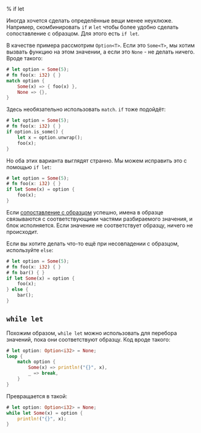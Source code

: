 % if let

Иногда хочется сделать определённые вещи менее неуклюже. Например,
скомбинировать `if` и `let` чтобы более удобно сделать сопоставление с образцом.
Для этого есть `if let`.

В качестве примера рассмотрим `Option<T>`. Если это `Some<T>`, мы хотим вызвать
функцию на этом значении, а если это `None` - не делать ничего. Вроде такого:

```rust
# let option = Some(5);
# fn foo(x: i32) { }
match option {
    Some(x) => { foo(x) },
    None => {},
}
```

Здесь необязательно использовать `match`. `if` тоже подойдёт:

```rust
# let option = Some(5);
# fn foo(x: i32) { }
if option.is_some() {
    let x = option.unwrap();
    foo(x);
}
```

Но оба этих варианта выглядят странно. Мы можем исправить это с помощью `if
let`:

```rust
# let option = Some(5);
# fn foo(x: i32) { }
if let Some(x) = option {
    foo(x);
}
```

Если [сопоставление с образцом][patterns] успешно, имена в образце связываются с
соответствующими частями разбираемого значения, и блок исполняется. Если
значение не соответствует образцу, ничего не происходит.

Если вы хотите делать что-то ещё при несовпадении с образцом, используйте
`else`:

```rust
# let option = Some(5);
# fn foo(x: i32) { }
# fn bar() { }
if let Some(x) = option {
    foo(x);
} else {
    bar();
}
```

## `while let`

Похожим образом, `while let` можно использовать для перебора значений, пока
они соответствуют образцу. Код вроде такого:

```rust
# let option: Option<i32> = None;
loop {
    match option {
        Some(x) => println!("{}", x),
        _ => break,
    }
}
```

Превращается в такой:

```rust
# let option: Option<i32> = None;
while let Some(x) = option {
    println!("{}", x);
}
```

[patterns]: patterns.html
